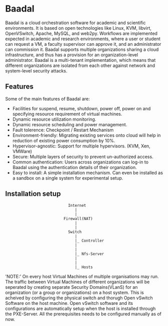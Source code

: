 Baadal
============

Baadal is a cloud orchestration software for academic and scientific environments. It is based on open technologies like Linux, KVM, libvirt, OpenVSwitch, Apache, MySQL, and web2py. 
Workflows are implemented expected in academic and research environments, where a user or student can request a VM, a faculty supervisor can approve it, and an administrator can commission it. 
Baadal supports multiple organizations sharing a cloud infrastructure, and thus has a provision for an organization-level administrator. 
Baadal is a multi-tenant implementation, which means that different organizations are isolated from each other against network and system-level security attacks.

Features
--------

Some of the main features of Baadal are:
* Facilities for suspend, resume, shutdown, power off, power on and specifying resource requirement of virtual machines.
* Dynamic resource utilization monitoring.
* Dynamic resource scheduling and power management.
* Fault tolerence: Checkpoint / Restart Mechanism
* Environment-friendly: Migrating existing services onto cloud will help in reduction of existing power consumption by 10%.
* Hypervisor-agnostic: Support for multiple hypervisors. (KVM, Xen, VMWare)
* Secure: Multiple layers of security to prevent un-authorized access. 
* Common authentication: Users across organizations can log-in to Baadal using the authentication details of their organization.
* Easy to install: A simple installation mechanism. Can even be  installed as a sandbox on a single system for experimental setup. 


Installation setup
------------------

                                Internet
                                   |
                                   |
                              Firewall(NAT)
                                   |
                                   |
                                Switch
                                   |
                                   |_ Controller
                                   |
                                   |
                                   |_ Nfs-Server
                                   |
                                   |
                                   |_ Hosts


'NOTE:' On every host Virtual Machines of multiple organisations may run. The traffic between Virtual Machines of different organizations will be seperated by creating separate Security Domains(VLanS) for an organization (or a group or organizations) on a host system. This is acheived by configuring the physical switch and thorugh Open vSwitch Software on the host machine. Open vSwitch software and its configurations are automatically setup when the host is installed through the PXE-Server. All the prerequisites needs to be configured manually as of now.

